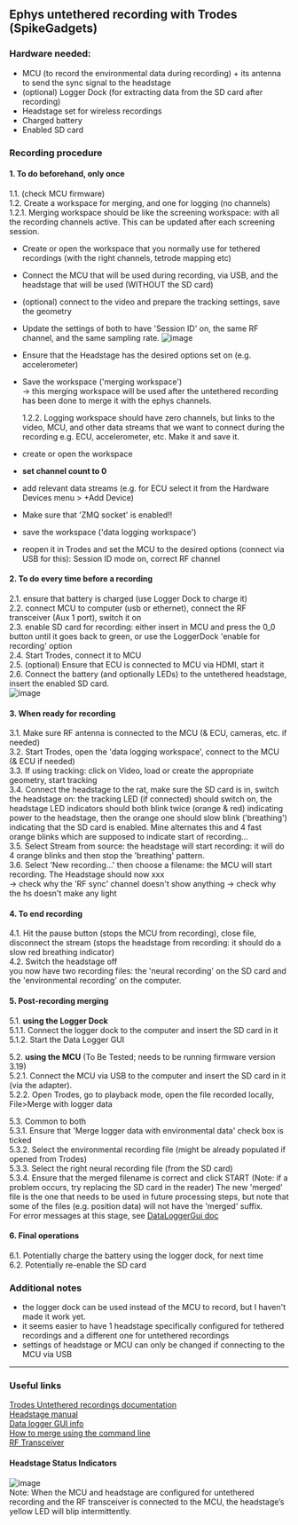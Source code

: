## Ephys untethered recording with Trodes (SpikeGadgets)

### Hardware needed:

- MCU (to record the environmental data during recording) + its antenna to send the sync signal to the headstage
- (optional) Logger Dock (for extracting data from the SD card after recording)
- Headstage set for wireless recordings
- Charged battery
- Enabled SD card

### Recording procedure

#### 1. To do beforehand, only once  
  1.1. (check MCU firmware)  
  1.2. Create a workspace for merging, and one for logging (no channels)
    1.2.1. Merging workspace should be like the screening workspace: with all the recording channels active. This can be updated after each screening session.  
- Create or open the workspace that you normally use for tethered recordings (with the right channels, tetrode mapping etc)
- Connect the MCU that will be used during recording, via USB, and the headstage that will be used (WITHOUT the SD card)
- (optional) connect to the video and prepare the tracking settings, save the geometry
- Update the settings of both to have 'Session ID' on, the same RF channel, and the same sampling rate.
![image](https://github.com/vandermeerlab/mvdmlab-protocols/assets/64431932/73225c73-5c20-4235-a487-43a0db1d11f8)
  
- Ensure that the Headstage has the desired options set on (e.g. accelerometer)
- Save the workspace ('merging workspace')  
    -> this merging workspace will be used after the untethered recording has been done to merge it with the ephys channels.

    1.2.2. Logging workspace should have zero channels, but links to the video, MCU, and other data streams that we want to connect during the recording e.g. ECU, accelerometer, etc. Make it and save it.
- create or open the workspace
- **set channel count to 0**
- add relevant data streams (e.g. for ECU select it from the Hardware Devices menu > +Add Device)  
- Make sure that 'ZMQ socket' is enabled!!  
- save the workspace ('data logging workspace')
- reopen it in Trodes and set the MCU to the desired options (connect via USB for this): Session ID mode on, correct RF channel

#### 2. To do every time before a recording  
  2.1. ensure that battery is charged (use Logger Dock to charge it)  
  2.2. connect MCU to computer (usb or ethernet), connect the RF transceiver (Aux 1 port), switch it on   
  2.3. enable SD card for recording: either insert in MCU and press the 0_0 button until it goes back to green, or use the LoggerDock 'enable for recording' option  
  2.4. Start Trodes, connect it to MCU  
  2.5. (optional) Ensure that ECU is connected to MCU via HDMI, start it  
  2.6. Connect the battery (and optionally LEDs) to the untethered headstage, insert the enabled SD card.  
![image](https://github.com/vandermeerlab/mvdmlab-protocols/assets/64431932/bcc2813c-4a87-436d-8922-67ef03f5f07a)

#### 3. When ready for recording  
  3.1. Make sure RF antenna is connected to the MCU (& ECU, cameras, etc. if needed)  
  3.2. Start Trodes, open the 'data logging workspace', connect to the MCU (& ECU if needed)    
  3.3. If using tracking: click on Video, load or create the appropriate geometry, start tracking  
  3.4. Connect the headstage to the rat, make sure the SD card is in, switch the headstage on: the tracking LED (if connected) should switch on, the headstage LED indicators should both blink twice (orange & red) indicating power to the headstage, then the orange one should slow blink ('breathing') indicating that the SD card is enabled. Mine alternates this and 4 fast orange blinks which are supposed to indicate start of recording...  
  3.5. Select Stream from source: the headstage will start recording: it will do 4 orange blinks and then stop the 'breathing' pattern.  
  3.6. Select 'New recording...' then choose a filename: the MCU will start recording. The Headstage should now xxx    
  -> check why the 'RF sync' channel doesn't show anything
  -> check why the hs doesn't make any light

#### 4. To end recording  
  4.1. Hit the pause button (stops the MCU from recording), close file, disconnect the stream (stops the headstage from recording: it should do a slow red breathing indicator)  
  4.2. Switch the headstage off  
you now have two recording files: the 'neural recording' on the SD card and the 'environmental recording' on the computer.  

#### 5. Post-recording merging  
  5.1. **using the Logger Dock**  
    5.1.1. Connect the logger dock to the computer and insert the SD card in it  
    5.1.2. Start the Data Logger GUI  
   
  5.2. **using the MCU** (To Be Tested; needs to be running firmware version 3.19)  
    5.2.1. Connect the MCU via USB to the computer and insert the SD card in it (via the adapter).  
    5.2.2. Open Trodes, go to playback mode, open the file recorded locally, File>Merge with logger data  

  5.3. Common to both  
    5.3.1. Ensure that 'Merge logger data with environmental data' check box is ticked  
    5.3.2. Select the environmental recording file (might be already populated if opened from Trodes)  
    5.3.3. Select the right neural recording file (from the SD card)  
    5.3.4. Ensure that the merged filename is correct and click START  (Note: if a problem occurs, try replacing the SD card in the reader)
The new 'merged' file is the one that needs to be used in future processing steps, but note that some of the files (e.g. position data) will not have the 'merged' suffix.  
For error messages at this stage, see [DataLoggerGui doc](https://docs.spikegadgets.com/en/latest/basic/DataLoggerGUI.html)  

#### 6. Final operations
  6.1. Potentially charge the battery using the logger dock, for next time  
  6.2. Potentially re-enable the SD card

### Additional notes

- the logger dock can be used instead of the MCU to record, but I haven't made it work yet.
- it seems easier to have 1 headstage specifically configured for tethered recordings and a different one for untethered recordings
- settings of headstage or MCU can only be changed if connecting to the MCU via USB

---

### Useful links

[Trodes Untethered recordings documentation](https://docs.spikegadgets.com/en/latest/basic/Untethered.html)  
[Headstage manual](https://spikegadgets.wpenginepowered.com/wp-content/uploads/2022/11/HH128_Headstage_Manual_Rev2c_1122.pdf)  
[Data logger GUI info](https://docs.spikegadgets.com/en/latest/basic/DataLoggerGUI.html)  
[How to merge using the command line](https://docs.spikegadgets.com/en/latest/basic/SDFunctions.html)  
[RF Transceiver](https://spikegadgets.com/products/rf-transceiver/)  

#### Headstage Status Indicators
![image](https://github.com/vandermeerlab/mvdmlab-protocols/assets/64431932/8731342c-50c1-4565-8930-9090bd8a98d4)  
Note: When the MCU and headstage are configured for untethered recording and the RF transceiver is connected to the MCU, the headstage’s yellow LED will blip intermittently. 
